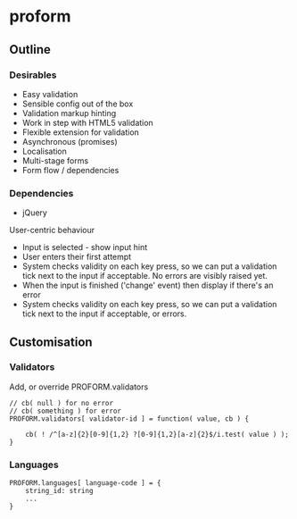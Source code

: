 # proform

## Outline

### Desirables
- Easy validation
- Sensible config out of the box
- Validation markup hinting
- Work in step with HTML5 validation
- Flexible extension for validation
- Asynchronous (promises)
- Localisation
- Multi-stage forms
- Form flow / dependencies

### Dependencies
- jQuery

User-centric behaviour
- Input is selected - show input hint
- User enters their first attempt
- System checks validity on each key press, so we can put a validation tick next to the input if acceptable. No errors are visibly raised yet.
- When the input is finished ('change' event) then display if there's an error
- System checks validity on each key press, so we can put a validation tick next to the input if acceptable, or errors.

## Customisation

### Validators

Add, or override PROFORM.validators

	// cb( null ) for no error
	// cb( something ) for error
	PROFORM.validators[ validator-id ] = function( value, cb ) {

		cb( ! /^[a-z]{2}[0-9]{1,2} ?[0-9]{1,2}[a-z]{2}$/i.test( value ) );
	}

### Languages

	PROFORM.languages[ language-code ] = {
		string_id: string
		...
	}